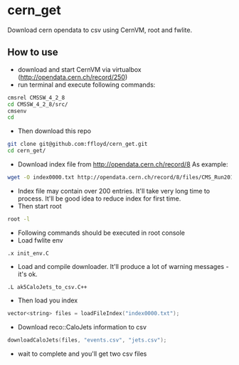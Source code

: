 # cern_get

Download cern opendata to csv using CernVM, root and fwlite.

## How to use

* download and start CernVM via virtualbox (http://opendata.cern.ch/record/250)
* run terminal and execute following commands:

```bash
cmsrel CMSSW_4_2_8
cd CMSSW_4_2_8/src/
cmsenv
cd
```

* Then download this repo

```bash
git clone git@github.com:ffloyd/cern_get.git
cd cern_get/
```

* Download index file from http://opendata.cern.ch/record/8 As example:

```bash
wget -O index0000.txt http://opendata.cern.ch/record/8/files/CMS_Run2010B_MinimumBias_AOD_Apr21ReReco-v1_0000_file_index.txt
```

* Index file may contain over 200 entries. It'll take very long time to process. It'll be good idea to reduce index for first time.
* Then start root

```bash
root -l
```

* Following commands should be executed in root console
* Load fwlite env

```
.x init_env.C
```

* Load and compile downloader. It'll produce a lot of warning messages - it's ok.

```
.L ak5CaloJets_to_csv.C++
```

* Then load you index

```cpp
vector<string> files = loadFileIndex("index0000.txt");
```

* Download reco::CaloJets information to csv

```cpp
downloadCaloJets(files, "events.csv", "jets.csv");
```

* wait to complete and you'll get two csv files
